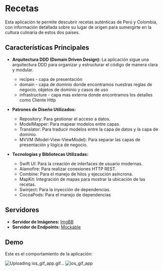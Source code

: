 # Recetas

Esta aplicación te permite descubrir recetas auténticas de Perú y Colombia, con información detallada sobre su lugar de origen para sumergirte en la cultura culinaria de estos dos países.

## Características Principales

- **Arquitectura DDD (Domain Driven Design):** La aplicación sigue una arquitectura DDD para organizar y estructurar el código de manera clara y modular.
  * recipes - capa de presentación
  * domain - capa de dominio donde encontramos nuestras reglas de negocio, objetos de dominio y casos de uso
  * infrastructure - capa mas externa donde encontramos los detalles como Cliente Http

- **Patrones de Diseño Utilizados:**
  - Repository: Para gestionar el acceso a datos.
  - ModelMapper: Para mapear modelos entre capas.
  - Translator: Para traducir modelos entre la capa de datos y la capa de dominio.
  - MVVM (Model-View-ViewModel): Para separar las capas de presentación y lógica de negocio.

- **Tecnologías y Bibliotecas Utilizadas:**
  - Swift UI: Para la creación de interfaces de usuario modernas.
  - Alamofire: Para realizar conexiones HTTP REST.
  - Combine: Para el manejo de hilos y ejecución asíncrona.
  - MapKit: Integración de mapas para mostrar la ubicación de las recetas.
  - Swinject: Para la inyección de dependencias.
  - CocoaPods: Para el manejo de dependencias

## Servidores
- **Servidor de Imágenes:** [ImgBB](https://mona15.imgbb.com/)
- **Servidor de Endpoints:** [Mockable](https://www.mockable.io/)

## Demo
Este es el comportamiento de la aplicación:

![Uploading ios_gif_app.gif…]()
![ios_gif_app](https://github.com/0MoNa15/recetasIOS/assets/21272764/aa7e3ff6-824d-41bb-990f-8b8d4cbc3afe)

